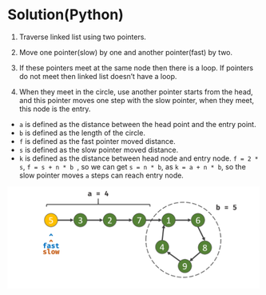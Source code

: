 # Solution(Python)



1. Traverse linked list using two pointers.

2. Move one pointer(slow) by one and another pointer(fast) by two.

3. If these pointers meet at the same node then there is a loop. If pointers do not meet then linked list doesn’t have a loop.

4. When they meet in the circle, use another pointer starts from the head, and this pointer moves one step with the slow pointer, when they meet, this node is the entry.





- `a` is defined as the distance between the head point and the entry point.
- `b` is defined as the length of the circle.
- `f` is defined as the fast pointer moved distance.
- `s` is defined as the slow pointer moved distance.
- `k` is defined as the distance between head node and entry node.
 `f = 2 * s`, `f = s + n * b `, so we can get `s = n * b`, as `k = a + n * b`, so the slow pointer moves `a` steps can reach entry node.


![Solution](solution.png)
